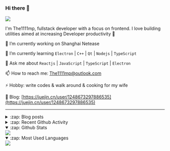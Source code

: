 ### Hi there 👋

![](https://komarev.com/ghpvc/?username=1111mp&color=green)

I'm The1111mp, fullstack developer with a focus on frontend. I love building utilities aimed at increasing Developer productivity 🙌

🔭 I’m currently working on Shanghai Netease

🌱 I’m currently learning `Electron` | `C++` | `Qt` | `Nodejs` | `TypeScript`

💬 Ask me about `Reactjs` | `JavaScript` | `TypeScript` | `Electron`

📫 How to reach me: <a href="mailto:The1111mp@outlook.com">The1111mp@outlook.com</a>

⚡ Hobby: write codes & walk around & cooking for my wife

📖 Blog: [https://juejin.cn/user/1248673297886535](https://juejin.cn/user/1248673297886535)

***

<details>
  <summary>:zap: Blog posts</summary>

  - [使用 nvm-desktop 轻松安装和管理多个 node 版本](https://juejin.cn/post/7267791228872179727)
  - [Electron 中集成 SQLite3 数据库的最佳实践](https://juejin.cn/post/7202807471881306172)
  - [从0开发IM，单聊群聊在线离线消息以及消息的已读未读功能](https://juejin.cn/post/7202583557751865401)
  - [Electron（网页）中实现接近微信消息发送体验的消息输入框及界面](https://juejin.cn/post/7252505446396575781)
  - [Qt中基于QWebEngineView和QWebChannel实现与web的交互](https://juejin.cn/post/7238423148555501629)
</details>

<details>
  <summary>:zap: Recent Github Activity</summary>

  <!--START_SECTION:activity-->
1. 🎉 Merged PR [#40](https://github.com/1111mp/electron_client/pull/40) in [1111mp/electron_client](https://github.com/1111mp/electron_client)
2. 🎉 Merged PR [#39](https://github.com/1111mp/electron_client/pull/39) in [1111mp/electron_client](https://github.com/1111mp/electron_client)
3. 🎉 Merged PR [#9](https://github.com/1111mp/nvm-desktop/pull/9) in [1111mp/nvm-desktop](https://github.com/1111mp/nvm-desktop)
4. 💪 Opened PR [#9](https://github.com/1111mp/nvm-desktop/pull/9) in [1111mp/nvm-desktop](https://github.com/1111mp/nvm-desktop)
5. 🗣 Commented on [#8](https://github.com/1111mp/nvm-desktop/issues/8#issuecomment-1738839897) in [1111mp/nvm-desktop](https://github.com/1111mp/nvm-desktop)
6. 🗣 Commented on [#8](https://github.com/1111mp/nvm-desktop/issues/8#issuecomment-1738833456) in [1111mp/nvm-desktop](https://github.com/1111mp/nvm-desktop)
7. 🗣 Commented on [#8](https://github.com/1111mp/nvm-desktop/issues/8#issuecomment-1738817306) in [1111mp/nvm-desktop](https://github.com/1111mp/nvm-desktop)
8. 🗣 Commented on [#8](https://github.com/1111mp/nvm-desktop/issues/8#issuecomment-1738802713) in [1111mp/nvm-desktop](https://github.com/1111mp/nvm-desktop)
9. 🗣 Commented on [#7](https://github.com/1111mp/nvm-desktop/issues/7#issuecomment-1737155155) in [1111mp/nvm-desktop](https://github.com/1111mp/nvm-desktop)
10. 🗣 Commented on [#327](https://github.com/volta-cli/volta/issues/327#issuecomment-1735082418) in [volta-cli/volta](https://github.com/volta-cli/volta)
  <!--END_SECTION:activity-->
</details>

<details open>
  <summary>:zap: Github Stats</summary>

  <img align="center" src="https://github-readme-stats-sigma-five.vercel.app/api?username=1111mp&show_icons=true&hide_border=true&theme=gruvbox" />
</details>

<details open>
  <summary>:zap: Most Used Languages</summary>

  <img align="center" src="https://github-readme-stats-sigma-five.vercel.app/api/top-langs/?username=1111mp&layout=compact&show_icons=true&hide_border=true&theme=gruvbox" />
</details>


<!--
**1111mp/1111mp** is a ✨ _special_ ✨ repository because its `README.md` (this file) appears on your GitHub profile.

Here are some ideas to get you started:

- 🔭 I’m currently working on ...
- 🌱 I’m currently learning ...
- 👯 I’m looking to collaborate on ...
- 🤔 I’m looking for help with ...
- 💬 Ask me about ...
- 📫 How to reach me: ...
- 😄 Pronouns: ...
- ⚡ Fun fact: ...
-->
